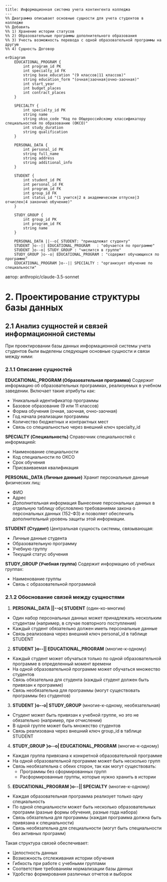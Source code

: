 ```mermaid
---
title: Информационная система учета контингента колледжа
---
%% Диаграмма описывает основные сущности для учета студентов в колледже
%% Добавить
%% 1) Хранение истории статусов
%% 2) Образовательные программы дополнительного образования
%% 3) Учесть возможность перевода с одной образовательной программы на другую
%% 4) Сущность Договор

erDiagram
    EDUCATIONAL_PROGRAM {
        int program_id PK
        int specialty_id FK
        string base_education "(9 классов|11 классов)"
        string education_form "(очная|заочная|очно-заочная)"
        int start_year
        int budget_places
        int contract_places
    }

    SPECIALTY {
        int specialty_id PK
        string name
        string okso_code "Код по Общероссийскому классификатору специальностей по образованию (ОКСО)"
        int study_duration
        string qualification
    }

    PERSONAL_DATA {
        int personal_id PK
        string full_name
        string address
        string additional_info
    }

    STUDENT {
        int student_id PK
        int personal_id FK
        int program_id FK
        int group_id FK
        int status_id "(1 учится|2 в академическом отпуске|3 отчислен|4 закончил обучение)"
    }

    STUDY_GROUP {
        int group_id PK
        int program_id FK
        string name
    }

    PERSONAL_DATA ||--o{ STUDENT: "принадлежат студенту"
    STUDENT }o--|| EDUCATIONAL_PROGRAM   : "обучается по программе"
    STUDENT }o--o| STUDY_GROUP : "числится в группе"
    STUDY_GROUP }o--o| EDUCATIONAL_PROGRAM : "содержит обучающихся по программе"
    EDUCATIONAL_PROGRAM }o--|| SPECIALTY : "организует обучение по специальности"

```
автор: anthropic/claude-3.5-sonnet

# 2. Проектирование структуры базы данных

## 2.1 Анализ сущностей и связей информационной системы

При проектировании базы данных информационной системы учета студентов были выделены следующие основные сущности и связи между ними:

### 2.1.1 Описание сущностей

**EDUCATIONAL_PROGRAM (Образовательная программа)**
Содержит информацию об образовательных программах, реализуемых в учебном заведении. Включает такие атрибуты как:
- Уникальный идентификатор программы
- Базовое образование (9 или 11 классов)
- Форма обучения (очная, заочная, очно-заочная)
- Год начала реализации программы
- Количество бюджетных и контрактных мест
- Связь со специальностью через внешний ключ specialty_id

**SPECIALTY (Специальность)**
Справочник специальностей с информацией:
- Наименование специальности
- Код специальности по ОКСО
- Срок обучения
- Присваиваемая квалификация

**PERSONAL_DATA (Личные данные)**
Хранит персональные данные физических лиц:
- ФИО
- Адрес
- Дополнительная информация
Вынесение персональных данных в отдельную таблицу обусловлено требованиями закона о персональных данных (152-ФЗ) и позволяет обеспечить дополнительный уровень защиты этой информации.

**STUDENT (Студент)**
Центральная сущность системы, связывающая:
- Личные данные студента
- Образовательную программу
- Учебную группу
- Текущий статус обучения

**STUDY_GROUP (Учебная группа)**
Содержит информацию об учебных группах:
- Наименование группы
- Связь с образовательной программой

### 2.1.2 Обоснование связей между сущностями

1. **PERSONAL_DATA ||--o{ STUDENT** (один-ко-многим)
- Один набор персональных данных может принадлежать нескольким студентам (например, в случае повторного поступления)
- Каждый студент обязательно должен иметь персональные данные
- Связь реализована через внешний ключ personal_id в таблице STUDENT

2. **STUDENT }o--|| EDUCATIONAL_PROGRAM** (многие-к-одному)
- Каждый студент может обучаться только по одной образовательной программе в определенный момент времени
- На одной образовательной программе может обучаться множество студентов
- Связь обязательна для студента (каждый студент должен быть привязан к программе)
- Связь необязательна для программы (могут существовать программы без студентов)

3. **STUDENT }o--o| STUDY_GROUP** (многие-к-одному, необязательная)
- Студент может быть привязан к учебной группе, но это не обязательно (например, при отчислении)
- В одной группе может быть множество студентов
- Связь реализована через внешний ключ group_id в таблице STUDENT

4. **STUDY_GROUP }o--o| EDUCATIONAL_PROGRAM** (многие-к-одному)
- Каждая группа привязана к конкретной образовательной программе
- На одной образовательной программе может быть несколько групп
- Связь необязательна с обеих сторон, так как могут существовать:
  - Программы без сформированных групп
  - Расформированные группы, которые нужно хранить в истории

5. **EDUCATIONAL_PROGRAM }o--|| SPECIALTY** (многие-к-одному)
- Каждая образовательная программа реализует только одну специальность
- По одной специальности может быть несколько образовательных программ (разные формы обучения, разные года набора)
- Связь обязательна для программы (каждая программа должна быть привязана к специальности)
- Связь необязательна для специальности (могут быть специальности без активных программ)

Такая структура связей обеспечивает:
- Целостность данных
- Возможность отслеживания истории обучения
- Гибкость при работе с учебными группами
- Соответствие требованиям нормализации базы данных
- Удобство формирования различных отчетов и выборок

